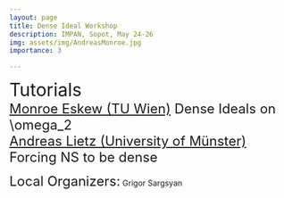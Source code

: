 ```yaml
---
layout: page
title: Dense Ideal Workshop
description: IMPAN, Sopot, May 24-26
img: assets/img/AndreasMonroe.jpg
importance: 3

---
```


<font size="+3"> Tutorials</font> <br>
<font size="+2">
    <a href="http://www.logic.univie.ac.at/~eskewm25/">Monroe Eskew (TU Wien)</a> Dense Ideals on \omega_2<br>
<a href="https://www.uni-muenster.de/IVV5WS/WebHop/user/alietz/">Andreas Lietz (University of Münster)</a> Forcing NS to be dense</font><br>

<font size="+2"> Local Organizers:</font> Grigor Sargsyan 
